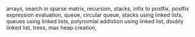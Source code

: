 arrays,
search in sparse matrix,
recursion,
stacks,
infix to postfix,
postfix expression evaluation,
queue,
circular queue,
stacks using linked lists,
queues using linked lists,
polynomial addistion using linked list,
doubly linked list,
tress,
max heap creation,
